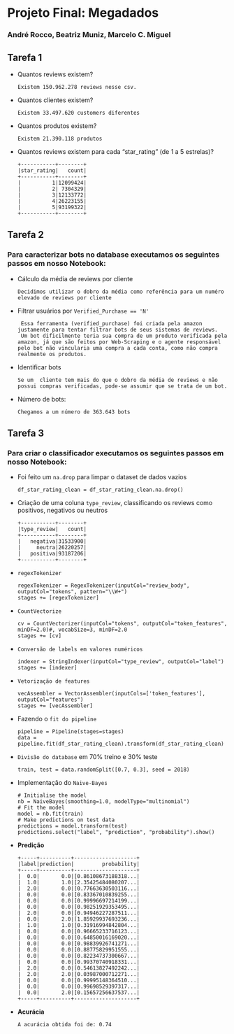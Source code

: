 # Projeto Final: Megadados
### André Rocco, Beatriz Muniz, Marcelo C. Miguel

## Tarefa 1

- Quantos reviews existem?
      
      Existem 150.962.278 reviews nesse csv.

- Quantos clientes existem?
      
      Existem 33.497.620 customers diferentes

- Quantos produtos existem?
      
      Existem 21.390.118 produtos

- Quantos reviews existem para cada “star_rating” (de 1 a 5 estrelas)?
      
      +-----------+--------+
      |star_rating|   count|
      +-----------+--------+
      |          1|12099424|
      |          2| 7304329|
      |          3|12133772|
      |          4|26223155|
      |          5|93199322|
      +-----------+--------+


## Tarefa 2

### Para caracterizar bots no database executamos os seguintes passos em nosso Notebook:


- Cálculo da média de reviews por cliente

      Decidimos utilizar o dobro da média como referência para um numéro elevado de reviews por cliente

- Filtrar usuários por `Verified_Purchase == 'N'`

       Essa ferramenta (verified_purchase) foi criada pela amazon justamente para tentar filtrar bots de seus sistemas de reviews.
       Um bot dificilmente teria sua compra de um produto verificada pela amazon, já que são feitos por Web-Scraping e o agente responsável pelo bot não vincularia uma compra a cada conta, como não compra realmente os produtos.

- Identificar bots

      Se um  cliente tem mais do que o dobro da média de reviews e não possui compras verificadas, pode-se assumir que se trata de um bot.

- Número de bots:

      Chegamos a um número de 363.643 bots

## Tarefa 3

### Para criar o classificador executamos os seguintes passos em nosso Notebook:

- Foi feito um `na.drop` para limpar o dataset de dados vazios

      df_star_rating_clean = df_star_rating_clean.na.drop()

- Criação de uma coluna `type_review`, classificando os reviews como positivos, negativos ou neutros
  
      +-----------+--------+
      |type_review|   count|
      +-----------+--------+
      |   negativa|31533900|
      |     neutra|26220257|
      |   positiva|93187206|
      +-----------+--------+

- `regexTokenizer`

      regexTokenizer = RegexTokenizer(inputCol="review_body", outputCol="tokens", pattern="\\W+")
      stages += [regexTokenizer]

- `CountVectorize`

      cv = CountVectorizer(inputCol="tokens", outputCol="token_features", minDF=2.0)#, vocabSize=3, minDF=2.0
      stages += [cv]

- `Conversão de labels em valores numéricos`

      indexer = StringIndexer(inputCol="type_review", outputCol="label")
      stages += [indexer]

- `Vetorização de features`

      vecAssembler = VectorAssembler(inputCols=['token_features'], outputCol="features")
      stages += [vecAssembler]

- Fazendo o `fit do pipeline`

      pipeline = Pipeline(stages=stages)
      data = pipeline.fit(df_star_rating_clean).transform(df_star_rating_clean)

- `Divisão do database` em 70% treino e 30% teste

      train, test = data.randomSplit([0.7, 0.3], seed = 2018)

- Implementação do `Naive-Bayes`

      # Initialise the model
      nb = NaiveBayes(smoothing=1.0, modelType="multinomial")
      # Fit the model
      model = nb.fit(train)
      # Make predictions on test data
      predictions = model.transform(test)
      predictions.select("label", "prediction", "probability").show()

- **Predição**

      +-----+----------+--------------------+
      |label|prediction|         probability|
      +-----+----------+--------------------+
      |  0.0|       0.0|[0.86108673188318...|
      |  1.0|       1.0|[2.35425484080207...|
      |  2.0|       0.0|[0.77663630503116...|
      |  0.0|       0.0|[0.83367010839255...|
      |  0.0|       0.0|[0.99996697214199...|
      |  0.0|       0.0|[0.98251929353495...|
      |  2.0|       0.0|[0.94946227287511...|
      |  0.0|       2.0|[1.85929937693236...|
      |  1.0|       1.0|[0.31916994842804...|
      |  0.0|       0.0|[0.96665233716123...|
      |  0.0|       0.0|[0.64850016169020...|
      |  0.0|       0.0|[0.98839926741271...|
      |  0.0|       0.0|[0.88775829951555...|
      |  0.0|       0.0|[0.82234737300667...|
      |  0.0|       0.0|[0.99370740918331...|
      |  2.0|       0.0|[0.54613827492242...|
      |  2.0|       2.0|[0.03987000712271...|
      |  0.0|       0.0|[0.99995148364510...|
      |  0.0|       0.0|[0.99698529397317...|
      |  0.0|       2.0|[0.15657256637537...|
      +-----+----------+--------------------+

- **Acurácia**

      A acurácia obtida foi de: 0.74
